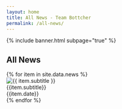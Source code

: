 ```yaml
---
layout: home
title: All News - Team Bottcher
permalink: /all-news/
---
```


{% include banner.html subpage="true" %}

<section class='media general-section'>
    <h2 class='text-header'>All News</h2>
    <div class='media-news-container'>
        {% for item in site.data.news %}
            <div class='news-item'>
                <a href="{{ item.link }}" class="news-link"></a>
                <div class='news-item-image-container'>
                    <img src='/assets/images/news/{{ item.image }}' alt="{{ item.subtitle }}"/>
                </div>
                <div class='news-item-subtitle'>{{item.subtitle}}</div>
                <div class='news-item-date'>{{item.date}}</div>
            </div>
            {% endfor %}
    </div>
</section>
